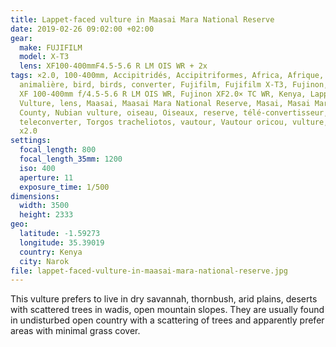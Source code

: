 ```yaml
---
title: Lappet-faced vulture in Maasai Mara National Reserve
date: 2019-02-26 09:02:00 +02:00
gear:
  make: FUJIFILM
  model: X-T3
  lens: XF100-400mmF4.5-5.6 R LM OIS WR + 2x
tags: ×2.0, 100-400mm, Accipitridés, Accipitriformes, Africa, Afrique, animal,
  animalière, bird, birds, converter, Fujifilm, Fujifilm X-T3, Fujinon, Fujinon
  XF 100-400mm f/4.5-5.6 R LM OIS WR, Fujinon XF2.0× TC WR, Kenya, Lappet-faced
  Vulture, lens, Maasai, Maasai Mara National Reserve, Masai, Masai Mara, Narok
  County, Nubian vulture, oiseau, Oiseaux, reserve, télé-convertisseur,
  teleconverter, Torgos tracheliotos, vautour, Vautour oricou, vulture, X-T3,
  x2.0
settings:
  focal_length: 800
  focal_length_35mm: 1200
  iso: 400
  aperture: 11
  exposure_time: 1/500
dimensions:
  width: 3500
  height: 2333
geo:
  latitude: -1.59273
  longitude: 35.39019
  country: Kenya
  city: Narok
file: lappet-faced-vulture-in-maasai-mara-national-reserve.jpg
---
```


This vulture prefers to live in dry savannah, thornbush, arid plains, deserts with scattered trees in wadis, open mountain slopes. They are usually found in undisturbed open country with a scattering of trees and apparently prefer areas with minimal grass cover.
